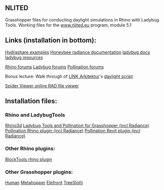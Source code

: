 ## NLITED
Grasshopper files for conducting daylight simulations in Rhino with Ladybug Tools. Working files for the www.nlited.eu program, module 5.1

## Links (installation in bottom):
[Hydrashare examples](https://hydrashare.github.io/hydra/?keywords=HBExampleFiles)
[Honeybee radiance documentation](https://www.ladybug.tools/honeybee-radiance/docs/)
[ladybug docs](https://docs.ladybug.tools/)
[ladybug resources](https://www.ladybug.tools/resource.html)


[Rhino forums](https://discourse.mcneel.com)
[Ladybug forums](https://discourse.ladybug.tools)
[Pollination forums](https://discourse.pollination.cloud)

Bonus lecture: Walk through of [LINK Arkitektur](https://linkarkitektur.com)'s [daylight script](https://io.linkarkitektur.com/en/news/daylight-simulation-script-runthrough)

[Spider Viewer online RAD file viewer](https://www.ladybug.tools/spider-rad-viewer/rad-viewer/r7/rad-viewer.html)


## Installation files:

### Rhino and LadybugTools
[Rhino3d](https://www.rhino3d.com/download/)
[Ladybug Tools and Pollination for Grasshopper (incl Radiance)](https://www.pollination.cloud/grasshopper-plugin)
[Pollination Rhino plugin (incl Radiance)](https://www.pollination.cloud/rhino-plugin)
[Pollination Revit plugin (incl Radiance)](https://www.pollination.cloud/revit-plugin)

### Other Rhino plugins:
[BlockTools rhino plugin](https://github.com/ejnaren/rhinotools/tree/master/installer)

### Other Grasshopper plugins:
[Human](https://www.food4rhino.com/en/app/human)
[Metahopper](https://www.food4rhino.com/en/app/metahopper)
[Elefront](https://www.food4rhino.com/en/app/elefront)
[TreeSloth](https://www.food4rhino.com/en/app/treesloth)



